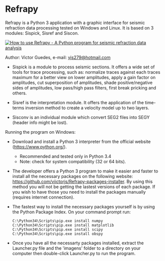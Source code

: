 # Refrapy
Refrapy is a Python 3 application with a graphic interface for seismic refraction data processing tested on Windows and Linux. It is based on 3 modules: Sispick, Sisref and Siscon.

[![How to use Refrapy - A Python program for seismic refraction data analysis](https://i.imgur.com/50Rbvdh.png)](https://www.youtube.com/watch?v=6bXnMYBM-DU&feature=youtu.be "How to use Refrapy - A Python program for seismic refraction data analysis")

Author: Victor Guedes, e-mail: vjs279@hotmail.com

- Sispick is a module to process seismic sections. It offers a wide set of tools for trace processing, such as: normalize traces against each traces maximum for a better view on lower amplitudes, apply a gain factor on amplitudes, cut superposition of amplitudes, shade positive/negative sides of amplitudes, low pass/high pass filters, first break pricking and others.

- Sisref is the interpretation module. It offers the application of the time-terms inversion method to create a velocity model up to two layers.
  
- Sisconv is an individual module which convert SEG2 files into SEGY (header info might be lost).
 
Running the program on Windows:

 - Download and install a Python 3 interpreter from the official website (https://www.python.org/).
    - Recommended and tested only in Python 3.4
    - Note: check for system compatibility (32 or 64 bits).
    
 - The developer offers a Python 3 program to make it easier and faster to install all the necessary packages on the following website: https://github.com/viictorjs/Refrapy-packages-installer. By using this method you will not be getting the lastest versions of each package. If you wish to have those you need to install the packages manually (requires internet connection).
 
 - The fastest way to install the necessary packages yourself is by using the Python Package Index. On your command prompt run:
   ```
   C:\Python34\Scripts\pip.exe install numpy
   C:\Python34\Scripts\pip.exe install matplotlib
   C:\Python34\Scripts\pip.exe install scipy
   C:\Python34\Scripts\pip.exe install obspy
   ```
    
- Once you have all the necessarty packages installed, extract the Launcher.py file and the 'imagens' folder to a directory on your computer then double-click Launcher.py to run the program.
